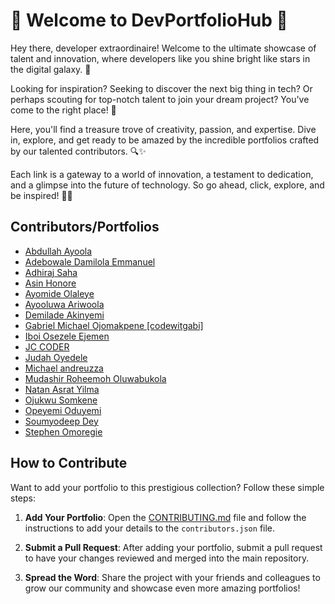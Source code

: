 # 🌟 Welcome to DevPortfolioHub 🚀

Hey there, developer extraordinaire! Welcome to the ultimate showcase of talent and innovation, where developers like you shine bright like stars in the digital galaxy. 💫

Looking for inspiration? Seeking to discover the next big thing in tech? Or perhaps scouting for top-notch talent to join your dream project? You've come to the right place! 🎉

Here, you'll find a treasure trove of creativity, passion, and expertise. Dive in, explore, and get ready to be amazed by the incredible portfolios crafted by our talented contributors. 🔍✨

Each link is a gateway to a world of innovation, a testament to dedication, and a glimpse into the future of technology. So go ahead, click, explore, and be inspired! 💼💡

## Contributors/Portfolios

<!-- CONTRIBUTORS_START -->

* [Abdullah Ayoola](https://ayooladev.vercel.app/)
* [Adebowale Damilola Emmanuel](https://codewithdami.vercel.app)
* [Adhiraj Saha](https://adhiraj-saha-portfolio.vercel.app)
* [Asin Honore](https://asin-honore.vercel.app)
* [Ayomide Olaleye](https://ayscript.vercel.app)
* [Ayooluwa Ariwoola](https://eniolufe.github.io/portfolio/)
* [Demilade Akinyemi](https://3d-portfolio-xi-neon.vercel.app)
* [Gabriel Michael Ojomakpene [codewitgabi]](https://codewitgabi.vercel.app)
* [Iboi Osezele Ejemen](https://1732-portfolio.netlify.app/)
* [JC CODER](https://jc-coder.vercel.app)
* [Judah Oyedele](https://judahoyedele.netlify.app)
* [Michael andreuzza](http://michaelandreuzza.com/)
* [Mudashir Roheemoh Oluwabukola](https://mudashir-roheemoh.vercel.app/)
* [Natan Asrat Yilma](https://natan-asrat.onrender.com/)
* [Ojukwu Somkene](https://somkene-ojukwu.vercel.app)
* [Opeyemi Oduyemi](https://yemi.dev/)
* [Soumyodeep Dey](https://soumyodeep-dey.vercel.app/)
* [Stephen Omoregie](https://cre8stevedev.me)
<!-- CONTRIBUTORS_END -->

## How to Contribute

Want to add your portfolio to this prestigious collection? Follow these simple steps:

1. **Add Your Portfolio**: Open the [CONTRIBUTING.md](https://github.com/Asin-Junior-Honore/DevPortfolioHub/blob/main/CONTRIBUTING.md) file and follow the instructions to add your details to the `contributors.json` file.

2. **Submit a Pull Request**: After adding your portfolio, submit a pull request to have your changes reviewed and merged into the main repository.

3. **Spread the Word**: Share the project with your friends and colleagues to grow our community and showcase even more amazing portfolios!
